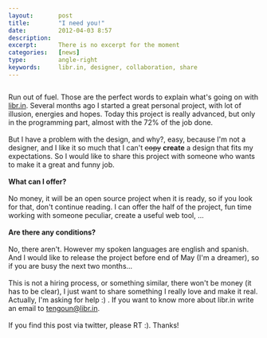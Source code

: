 ```yaml
---
layout:       post
title:        "I need you!"
date:         2012-04-03 8:57
description:
excerpt:      There is no excerpt for the moment
categories:   [news]
type:         angle-right
keywords:     libr.in, designer, collaboration, share
---
```


<div class="columns">
  <div class="columns-content">
    <p>
      Run out of fuel. Those are the perfect words to explain what's going on with <a href="http://libr.in" title="Librin">libr.in</a>. Several months ago I started a great personal project, with lot of illusion, energies and hopes. Today this project is really advanced, but only in the programming part, almost with the 72% of the job done.
      <br /><br />
      But I have a problem with the design, and why?, easy, because I'm not a designer, and I like it so much that I can't <strike>copy</strike> <strong>create</strong> a design that fits my expectations. So I would like to share this project with someone who wants to make it a great and funny job.
      <br /><br />
      <strong>What can I offer?</strong>
      <br /><br />
      No money, it will be an open source project when it is ready, so if you look for that, don't continue reading. I can offer the half of the project, fun time working with someone peculiar, create a useful web tool, ...
      <br /><br />
      <strong>Are there any conditions?</strong>
      <br /><br />
      No, there aren't. However my spoken languages are english and spanish. And I would like to release the project before end of May (I'm a dreamer), so if you are busy the next two months...
      <br /><br />
      This is not a hiring process, or something similar, there won't be money (it has to be clear), I just want to share something I really love and make it real. Actually, I'm asking for help :) . If you want to know more about libr.in write an email to <a href="mailto:tengoun@libr.in" title="Librin">tengoun@libr.in</a>.
      <br /><br />
      If you find this post via twitter, please RT :). Thanks!
    </p>
  </div>
</div>